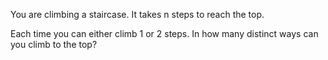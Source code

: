 You are climbing a staircase. It takes n steps to reach the top.

Each time you can either climb 1 or 2 steps. In how many distinct ways can you climb to the top?

